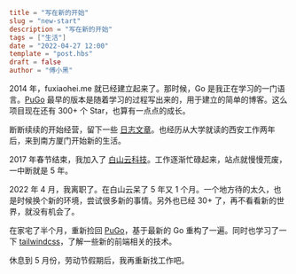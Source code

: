 ```toml
title = "写在新的开始"
slug = "new-start"
description = "写在新的开始"
tags = ["生活"]
date = "2022-04-27 12:00"
template = "post.hbs"
draft = false
author = "傅小黑"
```

2014 年，fuxiaohei.me 就已经建立起来了。那时候，Go 是我正在学习的一门语言。[PuGo](https://github.com/go-xiaohei/pugo) 最早的版本是随着学习的过程写出来的，用于建立的简单的博客。这么项目现在还有 300+ 个 Star，也算有一点点的成长。

断断续续的开始经营，留下一些 [日志文章](https://github.com/fuxiaohei/fuxiaohei-me/tree/master/source/post)。也经历从大学就读的西安工作两年后，来到南方厦门开始新的生活。

2017 年春节结束，我加入了 [白山云科技](https://www.baishan.com/)。工作逐渐忙碌起来，站点就慢慢荒废，一中断就是 5 年。

2022 年 4 月，我离职了。在白山云呆了 5 年又 1 个月。一个地方待的太久，也是时候换个新的环境，尝试很多新的事情。另外也已经 30+ 了，再不看看新的世界，就没有机会了。

在家宅了半个月，重新捡回 [PuGo](https://github.com/fuxiaohei/pugo)，基于最新的 Go 重构了一遍。同时也学习了一下 [tailwindcss](https://tailwindcss.com/)，了解一些新的前端相关的技术。

休息到 5 月份，劳动节假期后，我再重新找工作吧。